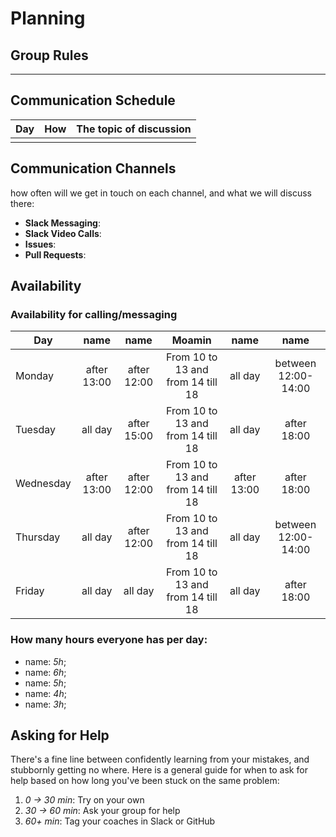 # Planning

## Group Rules

---

## Communication Schedule

| Day | How | The topic of discussion |
| --- | :-: | ----------------------- |
|     |     |                         |

## Communication Channels

how often will we get in touch on each channel, and what we will discuss there:

- **Slack Messaging**:
- **Slack Video Calls**:
- **Issues**:
- **Pull Requests**:

## Availability

### Availability for calling/messaging

| Day       |    name     |    name     |    Moamin     |    name     |        name         |
| --------- | :---------: | :---------: | :---------: | :---------: | :-----------------: |
| Monday    | after 13:00 | after 12:00 | From 10 to 13 and from 14 till 18 |   all day   | between 12:00-14:00 |
| Tuesday   |   all day   | after 15:00 | From 10 to 13 and from 14 till 18 |   all day   |     after 18:00     |
| Wednesday | after 13:00 | after 12:00 | From 10 to 13 and from 14 till 18 | after 13:00 |     after 18:00     |
| Thursday  |   all day   | after 12:00 |    From 10 to 13 and from 14 till 18    |   all day   | between 12:00-14:00 |
| Friday    |   all day   |   all day   |    From 10 to 13 and from 14 till 18     |   all day   |     after 18:00     |

### How many hours everyone has per day:

- name: _5h_;
- name: _6h_;
- name: _5h_;
- name: _4h_;
- name: _3h_;

## Asking for Help

There's a fine line between confidently learning from your mistakes, and stubbornly getting no where. Here is a general guide for when to ask for help based on how long you've been stuck on the same problem:

1. _0 -> 30 min_: Try on your own
2. _30 -> 60 min_: Ask your group for help
3. _60+ min_: Tag your coaches in Slack or GitHub
